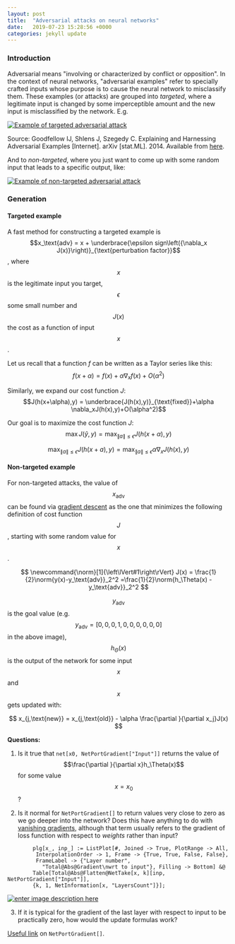 ```yaml
---
layout: post
title:  "Adversarial attacks on neural networks"
date:   2019-07-23 15:28:56 +0000
categories: jekyll update
---
```


### Introduction
Adversarial means "involving or characterized by conflict or opposition". In the context of neural networks, "adversarial examples" refer to specially crafted inputs whose purpose is to cause the neural network to misclassify them. These examples (or attacks) are grouped into *targeted*, where a legitimate input is changed by some imperceptible amount and the new input is misclassified by the network. E.g.

[![Example of targeted adversarial attack][1]][1]

Source: Goodfellow IJ, Shlens J, Szegedy C. Explaining and Harnessing Adversarial Examples [Internet]. arXiv [stat.ML]. 2014. Available from [here](http://arxiv.org/abs/1412.6572).

And to *non-targeted*, where you just want to come up with some random input that leads to a specific output, like:

[![Example of non-targeted adversarial attack][2]][2]

### Generation
#### Targeted example
A fast method for constructing a targeted example is $$x_\text{adv} = x + \underbrace{\epsilon sign\left({\nabla_x J(x)}\right)}_{\text{perturbation factor}}$$, where $$x$$ is the legitimate input you target, $$\epsilon$$ some small number and $$J(x)$$ the cost as a function of input $$x$$.

Let us recall that a function $f$ can be written as a Taylor series like this:
$$f(x+\alpha) = f(x) + \alpha \nabla_x f(x) + O\left(\alpha^2\right)$$

Similarly, we expand our cost function $J$:
$$J(h(x+\alpha),y) = \underbrace{J(h(x),y)}_{\text{fixed}}+\alpha \nabla_xJ(h(x),y)+O(\alpha^2)$$

Our goal is to maximize the cost function $J$:
$$\max J(\hat{y}, y)=\max_{\left\| a \right\|\le \epsilon} J(h(x+\alpha), y)$$

$$\max_{\left\| a \right\|\le \epsilon} J(h(x+a),y) = \max_{\left\| a \right\|\le \epsilon} \alpha \nabla_x J(h(x),y)$$
#### Non-targeted example
For non-targeted attacks, the value of $$x_\text{adv}$$ can be found via [gradient descent][3] as the one that minimizes the following definition of cost function $$J$$, starting with some random value for $$x$$.

$$
\newcommand{\norm}[1]{\left\lVert#1\right\rVert}
J(x) = \frac{1}{2}\norm{y(x)-y_\text{adv}}_2^2 
=\frac{1}{2}\norm{h_\Theta(x) - y_\text{adv}}_2^2
$$

$$y_\text{adv}$$ is the goal value (e.g. $$y_\text{adv} = [0,0,0,1,0,0,0,0,0,0]$$ in the above image), $$h_\Theta(x)$$ is the output of the network for some input $$x$$ and $$x$$ gets updated with:

$$
x_{j,\text{new}} = x_{j,\text{old}} - \alpha \frac{\partial }{\partial x_j}J(x)
$$

**Questions:**

1. Is it true that `net[x0, NetPortGradient["Input"]]` returns the value of $$\frac{\partial }{\partial x}h_\Theta(x)$$ for some value $$x=x_0$$?

2. Is it normal for `NetPortGradient[]` to return values very close to zero as we go deeper into the network? Does this have anything to do with [vanishing gradients][4], although that term usually refers to the gradient of loss function with respect to _weights_ rather than input?

~~~~
        plg[x_, inp_] := ListPlot[#, Joined -> True, PlotRange -> All, 
         InterpolationOrder -> 1, Frame -> {True, True, False, False}, 
         FrameLabel -> {"Layer number", 
           "Total@Abs@Gradient\nwrt to input"}, Filling -> Bottom] &@
        Table[Total@Abs@Flatten@NetTake[x, k][inp, NetPortGradient["Input"]],
        {k, 1, NetInformation[x, "LayersCount"]}];
~~~~

[![enter image description here][5]][5]

  3. If it is typical for the gradient of the last layer with respect to input to be practically zero, how would the update formulas work?

[Useful link][6] on `NetPortGradient[]`.


  [1]: https://i.stack.imgur.com/NPbEel.png
  [2]: https://i.stack.imgur.com/h7mGDl.png
  [3]: https://en.wikipedia.org/wiki/Gradient_descent
  [4]: https://en.wikipedia.org/wiki/Vanishing_gradient_problem
  [5]: https://i.stack.imgur.com/z8PU0l.png
  [6]: https://mathematica.stackexchange.com/questions/185948/netportgradient-output-port-restriction
 
